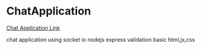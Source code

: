 # ChatApplication
<a href="https://benaizenstein-chat-application.herokuapp.com/">Chat Application Link</a>

chat application using socket io
nodejs
express
validation
basic html,js,css
